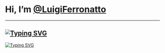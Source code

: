 #  Hi, I’m [@LuigiFerronatto](https://www.instagram.com/)
--- 
[![Typing SVG](https://readme-typing-svg.demolab.com?font=Montserrat&weight=500&duration=500&pause=500&color=7242F7&vCenter=true&multiline=true&repeat=false&random=true&width=500&height=200&lines=ChatBot+Developer;UX%2FUI+Studant;JavaScript+Full-Stack;Front-end+Developer;Back-end+Developer;Mid-Level+System+Analyst)](https://git.io/typing-svg)
---
[![Typing SVG](https://readme-typing-svg.demolab.com?font=Montserrat&duration=500&pause=500&color=47007D&vCenter=true&multiline=true&random=false&width=1000&height=250&lines=HTML+%7C+CSS+%7C+JavaScript;React.js+%7C+Vue.js+%7C+Next.js;Node.js+%7C+Express.js+%7C+Django;SQL+%26+NoSQL+%7C+MongoDB+%7C+MySQL+%7C+SQLite;Restful+APIs+%7C+Postman+%7C+Insomnia;Sass+%7C+Bootstrap+%7C+Tailwind+CSS;Vercel+%7C+Netlify+%7C+Heroku)](https://git.io/typing-svg)
